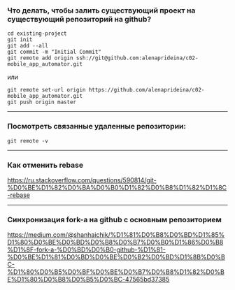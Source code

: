 ### Что делать, чтобы залить существующий проект на существующий репозиторий на github? 

```
cd existing-project
git init
git add --all
git commit -m "Initial Commit"
git remote add origin ssh://git@github.com:alenaprideina/c02-mobile_app_automator.git
```      
или 
```
git remote set-url origin https://github.com/alenaprideina/c02-mobile_app_automator.git
git push origin master
```

---

### Посмотреть связанные удаленные репозитории: 
`git remote -v`

---

### Как отменить rebase

https://ru.stackoverflow.com/questions/590814/git-%D0%BE%D1%82%D0%BA%D0%B0%D1%82%D0%B8%D1%82%D1%8C-rebase

---

### Синхронизация fork-a на github с основным репозиторием

https://medium.com/@shanhaichik/%D1%81%D0%B8%D0%BD%D1%85%D1%80%D0%BE%D0%BD%D0%B8%D0%B7%D0%B0%D1%86%D0%B8%D1%8F-fork-a-%D0%BD%D0%B0-github-%D1%81-%D0%BE%D1%81%D0%BD%D0%BE%D0%B2%D0%BD%D1%8B%D0%BC-%D1%80%D0%B5%D0%BF%D0%BE%D0%B7%D0%B8%D1%82%D0%BE%D1%80%D0%B8%D0%B5%D0%BC-47565bd37385

